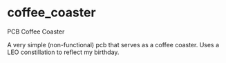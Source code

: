# coffee_coaster
PCB Coffee Coaster


A very simple (non-functional) pcb that serves as a coffee coaster. Uses a LEO constillation to reflect my birthday. 
